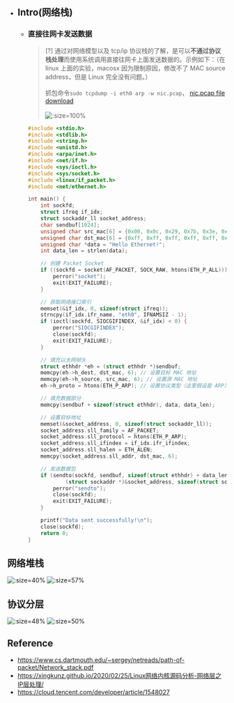 ---
---

* ## Intro(网络栈)

    + ### 直接往网卡发送数据

        > [?] 通过对网络模型以及 tcp/ip 协议栈的了解，是可以**不通过协议栈处理**而使用系统调用直接往网卡上面发送数据的。示例如下：（在 linux 上面的实验，macosx 因为限制原因，修改不了 MAC source address，但是 Linux 完全没有问题。）
        <br><br>抓包命令`sudo tcpdump -i eth0 arp -w nic.pcap`， [nic.pcap file download](/.images/devops/network/network-stack/nic.pcap)
        <br><br>![](/.images/devops/network/network-stack/network-stack-nic-send-01.png ':size=100%')

        ```c [data-cc:400px]
        #include <stdio.h>
        #include <stdlib.h>
        #include <string.h>
        #include <unistd.h>
        #include <arpa/inet.h>
        #include <net/if.h>
        #include <sys/ioctl.h>
        #include <sys/socket.h>
        #include <linux/if_packet.h>
        #include <net/ethernet.h>

        int main() {
            int sockfd;
            struct ifreq if_idx;
            struct sockaddr_ll socket_address;
            char sendbuf[1024];
            unsigned char src_mac[6] = {0x00, 0x0c, 0x29, 0x7b, 0x3e, 0x1f}; // 本机 MAC 地址
            unsigned char dst_mac[6] = {0xff, 0xff, 0xff, 0xff, 0xff, 0xff}; // 广播 MAC 地址
            unsigned char *data = "Hello Ethernet!";
            int data_len = strlen(data);

            // 创建 Packet Socket
            if ((sockfd = socket(AF_PACKET, SOCK_RAW, htons(ETH_P_ALL))) == -1) {
                perror("socket");
                exit(EXIT_FAILURE);
            }

            // 获取网络接口索引
            memset(&if_idx, 0, sizeof(struct ifreq));
            strncpy(if_idx.ifr_name, "eth0", IFNAMSIZ - 1);
            if (ioctl(sockfd, SIOCGIFINDEX, &if_idx) < 0) {
                perror("SIOCGIFINDEX");
                close(sockfd);
                exit(EXIT_FAILURE);
            }

            // 填充以太网帧头
            struct ethhdr *eh = (struct ethhdr *)sendbuf;
            memcpy(eh->h_dest, dst_mac, 6); // 设置目标 MAC 地址
            memcpy(eh->h_source, src_mac, 6); // 设置源 MAC 地址
            eh->h_proto = htons(ETH_P_ARP); // 设置协议类型（这里假设是 ARP）

            // 填充数据部分
            memcpy(sendbuf + sizeof(struct ethhdr), data, data_len);

            // 设置目标地址
            memset(&socket_address, 0, sizeof(struct sockaddr_ll));
            socket_address.sll_family = AF_PACKET;
            socket_address.sll_protocol = htons(ETH_P_ARP);
            socket_address.sll_ifindex = if_idx.ifr_ifindex;
            socket_address.sll_halen = ETH_ALEN;
            memcpy(socket_address.sll_addr, dst_mac, 6);

            // 发送数据包
            if (sendto(sockfd, sendbuf, sizeof(struct ethhdr) + data_len, 0,
                    (struct sockaddr *)&socket_address, sizeof(struct sockaddr_ll)) < 0) {
                perror("sendto");
                close(sockfd);
                exit(EXIT_FAILURE);
            }

            printf("Data sent successfully!\n");
            close(sockfd);
            return 0;
        }
        ```

## 网络堆栈
![](/.images/devops/network/network-stack/network-stack-01.png ':size=40%')
![](/.images/devops/network/network-stack/network-stack-02.png ':size=57%')

## 协议分层
![](/.images/devops/network/network-stack/network-stack-03.png ':size=48%')
![](/.images/devops/network/network-stack/network-stack-04.png ':size=50%')


## Reference
* https://www.cs.dartmouth.edu/~sergey/netreads/path-of-packet/Network_stack.pdf
* https://xingkunz.github.io/2020/02/25/Linux网络内核源码分析-网络层之IP层处理/
* https://cloud.tencent.com/developer/article/1548027